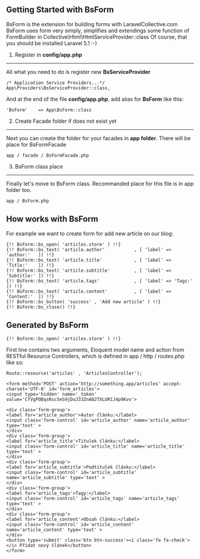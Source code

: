 Getting Started with BsForm
---------------------------
BsForm is the extension for building forms with LaravelCollective.com
BsForm uses form very simply, simplifies and extendings some function of FormBuilder in Collective\Html\HtmlServiceProvider::class
Of course, that you should be installed Laravel 5.1 :-)

1. Register in <strong>config/app.php</strong>
---------------------------------------------- 

All what you need to do is register new <strong>BsServiceProvider</strong>

    /* Application Service Providers...*/
    App\Providers\BsServiceProvider::class,

And at the end of the file <strong>config/app.php</strong>, add alias for <strong>BsForm</strong> like this:

    'BsForm'    => App\BsForm::class
    
2. Create Facade folder if does not exist yet
---------------------------------------------
Next you can create the folder for your facades in <strong>app folder</strong>. There will be place for BsFormFacade

    app / facade / BsFormFacade.php

3. BsForm class place
---------------------
Finally let's move to BsForm class. Recommanded place for this file is in app folder too.

    app / BsForm.php

How works with BsForm
---------------------
For example we want to create form for add new article on our blog: 

    {!! BsForm::bs_open( 'articles.store' ) !!}
    {!! BsForm::bs_text( 'article.author'           , [ 'label' => 'author:'   ]) !!}
    {!! BsForm::bs_text( 'article.title'            , [ 'label' => 'Title:'    ]) !!}
    {!! BsForm::bs_text( 'article.subtitle'         , [ 'label' => 'Subtitle:' ]) !!}
    {!! BsForm::bs_text( 'article.tags'             , [ 'label' => 'Tags:'     ]) !!}
    {!! BsForm::bs_text( 'article.content'          , [ 'label' => 'Content:'  ]) !!}
    {!! BsForm::bs_button( 'success' , 'Add new article' ) !!}
    {!! BsForm::bs_close() !!}
    
Generated by BsForm
-------------------

    {!! BsForm::bs_open( 'articles.store' ) !!}

First line contains two arguments, Eloquent model name and action from RESTful Resource Controllers, which is defined in app / http / routes.php like so:

    Route::resource('articles' , 'ArticlesController');

    <form method='POST' action='http://something.app/articles' accept-charset='UTF-8' id='form_articles'>
    <input type='hidden' name='_token' value='CfVgPOBqsRsc5eS9jDuJ33ZnA82TXLUR1J4p9Kvv'>
    
    <div class='form-group'>
    <label for='article_author'>Autor článku:</label>
    <input class='form-control' id='article_author' name='article_author' type='text' >
    </div>
    <div class='form-group'>
    <label for='article_title'>Titulek článku:</label>
    <input class='form-control' id='article_title' name='article_title' type='text' >
    </div>
    <div class='form-group'>
    <label for='article_subtitle'>Podtitulek článku:</label>
    <input class='form-control' id='article_subtitle' name='article_subtitle' type='text' >
    </div>
    <div class='form-group'>
    <label for='article_tags'>Tagy:</label>
    <input class='form-control' id='article_tags' name='article_tags' type='text' >
    </div>
    <div class='form-group'>
    <label for='article_content'>Obsah článku:</label>
    <input class='form-control' id='article_content' name='article_content' type='text' >
    </div>
    <button type='submit' class='btn btn-success'><i class='fa fa-check'></i> Přidat nový článek</button>
    </form>
